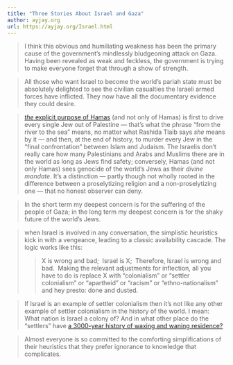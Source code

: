 ```yaml
---
title: "Three Stories About Israel and Gaza"
author: ayjay.org
url: https://ayjay.org/Israel.html
---
```


> I think this obvious and humiliating weakness has been the primary cause of the government’s mindlessly bludgeoning attack on Gaza. Having been revealed as weak and feckless, the government is trying to make everyone forget that through a show of strength.


> All those who want Israel to become the world’s pariah state must be absolutely delighted to see the civilian casualties the Israeli armed forces have inflicted. They now have all the documentary evidence they could desire.


> [*the* explicit purpose of Hamas](https://www.theatlantic.com/ideas/archive/2023/10/what-hamas-wants-israel/675648/?ref=deep-shtetl) (and not only of Hamas) is first to drive every single Jew out of Palestine — that’s what the phrase “from the river to the sea” means, no matter what Rashida Tlaib says *she* means by it — and then, at the end of history, to murder every Jew in the “final confrontation” between Islam and Judaism. The Israelis don’t really care how many Palestinians and Arabs and Muslims there are in the world as long as Jews find safety; conversely, Hamas (and not only Hamas) sees genocide of the world’s Jews as their *divine mandate*. It’s a distinction — partly though not wholly rooted in the difference between a proselytizing religion and a non-proselytizing one — that no honest observer can deny.


> In the short term my deepest concern is for the suffering of the people of Gaza; in the long term my deepest concern is for the shaky future of the world’s Jews.


> when Israel is involved in any conversation, the simplistic heuristics kick in with a vengeance, leading to a classic availability cascade. The logic works like this: 
>  > X is wrong and bad;  
>  > Israel is X;  
>  > Therefore, Israel is wrong and bad. 
>  Making the relevant adjustments for inflection, all you have to do is replace X with “colonialism” or “settler colonialism” or “apartheid” or “racism” or “ethno-nationalism” and hey presto: done and dusted.


> If Israel is an example of settler colonialism then it’s not like any other example of settler colonialism in the history of the world. I mean: What nation is Israel a colony of? And in what other place do the “settlers” have [a 3000-year history of waxing and waning residence?](https://www.nytimes.com/2021/05/28/opinion/jewish-history-israel.html)


> Almost everyone is so committed to the comforting simplifications of their heuristics that they prefer ignorance to knowledge that complicates.



